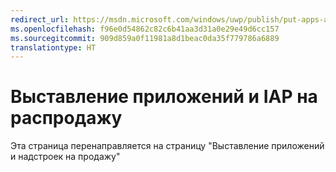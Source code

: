 ```yaml
---
redirect_url: https://msdn.microsoft.com/windows/uwp/publish/put-apps-and-add-ons-on-sale
ms.openlocfilehash: f96e0d54862c82c6b41aa3d31a0e29e49d6cc157
ms.sourcegitcommit: 909d859a0f11981a8d1beac0da35f779786a6889
translationtype: HT
---
```

# <a name="put-apps-and-iaps-on-sale"></a>Выставление приложений и IAP на распродажу


Эта страница перенаправляется на страницу "Выставление приложений и надстроек на продажу"
